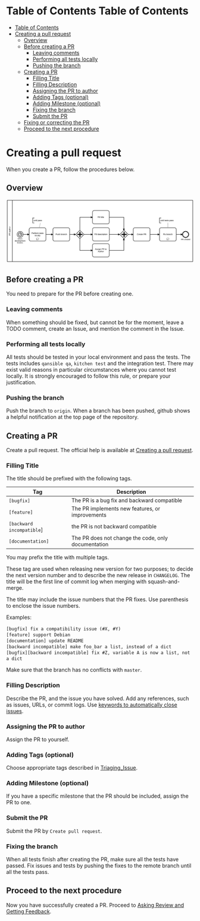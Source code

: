 Table of Contents
Table of Contents
=================

  * [Table of Contents](#table-of-contents)
  * [Creating a pull request](#creating-a-pull-request)
    * [Overview](#overview)
    * [Before creating a PR](#before-creating-a-pr)
      * [Leaving comments](#leaving-comments)
      * [Performing all tests locally](#performing-all-tests-locally)
      * [Pushing the branch](#pushing-the-branch)
    * [Creating a PR](#creating-a-pr)
      * [Filling Title](#filling-title)
      * [Filling Description](#filling-description)
      * [Assigning the PR to author](#assigning-the-pr-to-author)
      * [Adding Tags (optional)](#adding-tags-optional)
      * [Adding Milestone (optional)](#adding-milestone-optional)
      * [Fixing the branch](#fixing-the-branch)
      * [Submit the PR](#submit-the-pr)
    * [Fixing or correcting the PR](#fixing-or-correcting-the-pr)
    * [Proceed to the next procedure](#proceed-to-the-next-procedure)

# Creating a pull request

When you create a PR, follow the procedures below.

## Overview

![Creating Pull Request](images/Creating_Pull_Request.png)

## Before creating a PR

You need to prepare for the PR before creating one.

### Leaving comments

When something should be fixed, but cannot be for the moment, leave a TODO
comment, create an Issue, and mention the comment in the Issue.

###  Performing all tests locally

All tests should be tested in your local environment and pass the tests. The
tests includes `qansible qa`, `kitchen test` and the integration test. There
may exist valid reasons in particular circumstances where you cannot test
locally. It is strongly encouraged to follow this rule, or prepare your
justification.

### Pushing the branch

Push the branch to `origin`. When a branch has been pushed, github shows a
helpful notification at the top page of the repository.

## Creating a PR

Create a pull request. The official help is
available at [Creating a pull request](https://help.github.com/articles/creating-a-pull-request/).

### Filling Title

The title should be prefixed with the following tags.

| Tag | Description |
|-----|-------------|
| `[bugfix]` | The PR is a bug fix and backward compatible |
| `[feature]` | The PR implements new features, or improvements |
| `[backward incompatible`] | the PR is not backward compatible |
| `[documentation]` | The PR does not change the code, only documentation |

You may prefix the title with multiple tags.

These tag are used when releasing new version for two purposes; to decide the
next version number and to describe the new release in `CHANGELOG`. The title
will be the first line of commit log when merging with squash-and-merge.

The title may include the issue numbers that the PR fixes. Use parenthesis to
enclose the issue numbers.

Examples:

```
[bugfix] fix a compatibility issue (#X, #Y)
[feature] support Debian
[documentation] update README
[backward incompatible] make foo_bar a list, instead of a dict
[bugfix][backward incompatible] fix #Z, variable A is now a list, not a dict
```

Make sure that the branch has no conflicts with `master`.

### Filling Description

Describe the PR, and the issue you have solved. Add any references, such as issues, URLs, or commit logs. Use
[keywords to automatically close issues](https://help.github.com/articles/closing-issues-via-commit-messages/).

### Assigning the PR to author

Assign the PR to yourself.

### Adding Tags (optional)

Choose appropriate tags described in [Triaging_Issue](../Triaging_Issue).

### Adding Milestone (optional)

If you have a specific milestone that the PR should be included, assign the PR
to one.

### Submit the PR

Submit the PR by `Create pull request`.

### Fixing the branch

When all tests finish after creating the PR, make sure all the tests have
passed. Fix issues and tests by pushing the fixes to the remote branch until
all the tests pass.

## Proceed to the next procedure

Now you have successfully created a PR. Proceed to
[Asking Review and Getting Feedback](../Asking_Review_and_Getting_Feedback).
